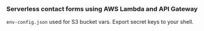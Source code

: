 ### Serverless contact forms using AWS Lambda and API Gateway

`env-config.json` used for S3 bucket vars. Export secret keys to your shell.
